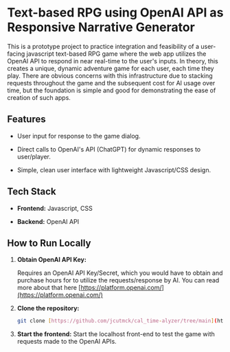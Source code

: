 # Text-based RPG using OpenAI API as Responsive Narrative Generator

This is a prototype project to practice integration and feasibility of a user-facing javascript text-based RPG game where the web app utilizes the OpenAI API to respond in near real-time to the user's inputs. In theory, this creates a unique, dynamic adventure game for each user, each time they play. There are obvious concerns with this infrastructure due to stacking requests throughout the game and the subsequent cost for AI usage over time, but the foundation is simple and good for demonstrating the ease of creation of such apps.

## Features

- User input for response to the game dialog.

- Direct calls to OpenAI's API (ChatGPT) for dynamic responses to user/player.

- Simple, clean user interface with lightweight Javascript/CSS design.

## Tech Stack

- **Frontend:** Javascript, CSS

- **Backend:** OpenAI API

## How to Run Locally

1. **Obtain OpenAI API Key:**

   Requires an OpenAI API Key/Secret, which you would have to obtain and purchase hours for to utilize the requests/response by AI. You can read more about that here [https://platform.openai.com/](https://platform.openai.com/)

2. **Clone the repository:**

    ```bash
    git clone [https://github.com/jcutmck/cal_time-alyzer/tree/main](https://github.com/jcutmck/cal_time-alyzer/tree/main)
    ```

3. **Start the frontend:**
    Start the localhost front-end to test the game with requests made to the OpenAI APIs.
